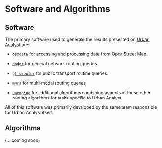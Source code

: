# Software and Algorithms

## Software

The primary software used to generate the results presented on [Urban Analyst](https://urbananalyst.city) are:

- [`osmdata`](https://docs.ropensci.org/osmdata) for accessing and processing
  data from Open Street Map.

- [`dodgr`](https://UrbanAnalyst.github.io/dodgr) for general network routing queries.

- [`gtfsrouter`](https://UrbanAnalyst.github.io/gtfsrouter) for public transport routine queries.

- [`m4ra`](https://UrbanAnalyst.github.io/m4ra) for multi-modal routing queries

- [`uaengine`](https://github.com/UrbanAnalyst/uaengine) for additional
  algorithms combining aspects of these other routing algorithms for tasks
  specific to Urban Analyst.

All of this software was primarily developed by the same team responsible for
Urban Analyst itself.

## Algorithms

(... coming soon)

